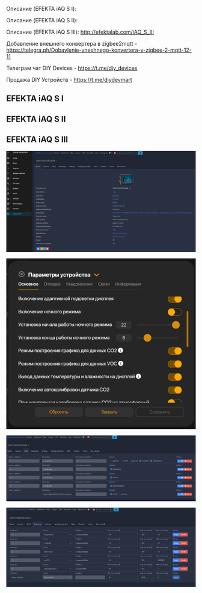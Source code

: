 Описание (EFEKTA iAQ S I):

Описание (EFEKTA iAQ S II):

Описание (EFEKTA iAQ S III): http://efektalab.com/iAQ_S_III

Добавление внешнего конвертера в zigbee2mqtt - https://telegra.ph/Dobavlenie-vneshnego-konvertera-v-zigbee-2-mqtt-12-11

Телеграм чат DIY Devices - https://t.me/diy_devices

Продажа DIY Устройств - https://t.me/diydevmart

## EFEKTA iAQ S I

## EFEKTA iAQ S II

## EFEKTA iAQ S III

![EFEKTA iAQ S III](https://raw.githubusercontent.com/smartboxchannel/EFEKTA_iAQ_S_I_II_III/main/Images/001.png) 

![EFEKTA iAQ S III](https://raw.githubusercontent.com/smartboxchannel/EFEKTA_iAQ_S_I_II_III/main/Images/02.png) 

![EFEKTA iAQ S III](https://raw.githubusercontent.com/smartboxchannel/EFEKTA_iAQ_S_I_II_III/main/Images/003.png) 

![EFEKTA iAQ S III](https://raw.githubusercontent.com/smartboxchannel/EFEKTA_iAQ_S_I_II_III/main/Images/004.png) 


